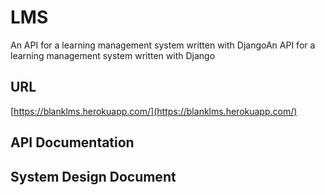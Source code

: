 # LMS
An API for a learning management system written with DjangoAn API for a learning management system written with Django

## URL
[https://blanklms.herokuapp.com/](https://blanklms.herokuapp.com/)

## API Documentation


## System Design Document
